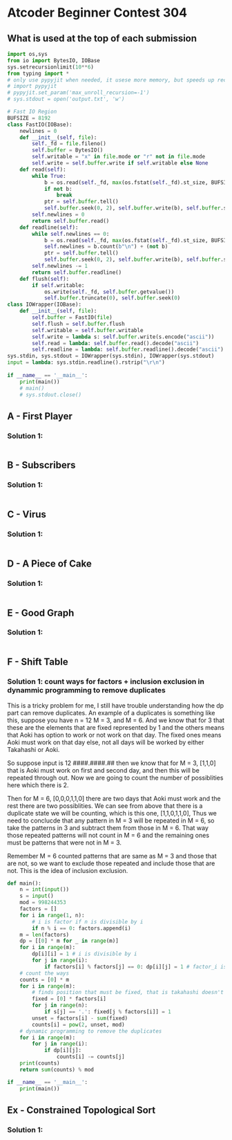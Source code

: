 # Atcoder Beginner Contest 304

## What is used at the top of each submission

```py
import os,sys
from io import BytesIO, IOBase
sys.setrecursionlimit(10**6)
from typing import *
# only use pypyjit when needed, it usese more memory, but speeds up recursion in pypy
# import pypyjit
# pypyjit.set_param('max_unroll_recursion=-1')
# sys.stdout = open('output.txt', 'w')

# Fast IO Region
BUFSIZE = 8192
class FastIO(IOBase):
    newlines = 0
    def __init__(self, file):
        self._fd = file.fileno()
        self.buffer = BytesIO()
        self.writable = "x" in file.mode or "r" not in file.mode
        self.write = self.buffer.write if self.writable else None
    def read(self):
        while True:
            b = os.read(self._fd, max(os.fstat(self._fd).st_size, BUFSIZE))
            if not b:
                break
            ptr = self.buffer.tell()
            self.buffer.seek(0, 2), self.buffer.write(b), self.buffer.seek(ptr)
        self.newlines = 0
        return self.buffer.read()
    def readline(self):
        while self.newlines == 0:
            b = os.read(self._fd, max(os.fstat(self._fd).st_size, BUFSIZE))
            self.newlines = b.count(b"\n") + (not b)
            ptr = self.buffer.tell()
            self.buffer.seek(0, 2), self.buffer.write(b), self.buffer.seek(ptr)
        self.newlines -= 1
        return self.buffer.readline()
    def flush(self):
        if self.writable:
            os.write(self._fd, self.buffer.getvalue())
            self.buffer.truncate(0), self.buffer.seek(0)
class IOWrapper(IOBase):
    def __init__(self, file):
        self.buffer = FastIO(file)
        self.flush = self.buffer.flush
        self.writable = self.buffer.writable
        self.write = lambda s: self.buffer.write(s.encode("ascii"))
        self.read = lambda: self.buffer.read().decode("ascii")
        self.readline = lambda: self.buffer.readline().decode("ascii")
sys.stdin, sys.stdout = IOWrapper(sys.stdin), IOWrapper(sys.stdout)
input = lambda: sys.stdin.readline().rstrip("\r\n")
                    
if __name__ == '__main__':
    print(main())
    # main()
    # sys.stdout.close()
```

## A - First Player 

### Solution 1: 

```py

```

## B - Subscribers 

### Solution 1: 

```py

```

## C - Virus 

### Solution 1: 

```py

```

## D - A Piece of Cake 

### Solution 1: 

```py

```

## E - Good Graph 

### Solution 1: 

```py

```

## F - Shift Table 

### Solution 1:  count ways for factors + inclusion exclusion in dynammic programming to remove duplicates

This is a tricky problem for me, I still have trouble understanding how the dp part can remove duplicates.  An example of a duplicates is something like this, suppose you have n = 12
M = 3, and M = 6.  And we know that for 3 that these are the elements that are fixed represented by 1 and the others means that Aoki has option to work or not work on that day.  The fixed ones means Aoki must work on that day else, not all days will be worked by either Takahashi or Aoki. 

So suppose input is 
12
####.####.##
then we know that for M = 3, [1,1,0] that is Aoki must work on first and second day, and then this will be repeated through out.  Now we are going to count the number of possiblities here which there is 2. 

Then for M = 6, [0,0,0,1,1,0] there are two days that Aoki must work and the rest there are two possiblities.  We can see from above that there is a duplicate state we will be counting, which is this one, 
[1,1,0,1,1,0], Thus we need to conclucde that any pattern in M = 3 will be repeated in M = 6, so take the patterns in 3 and subtract them from those in M = 6.  That way those repeated patterns will not count in M = 6 and the remaining ones must be patterns that were not in M = 3. 

Remember M = 6 counted patterns that are same as M = 3 and those that are not, so we want to exclude those repeated and include those that are not.  This is the idea of inclusion exclusion.

```py
def main():
    n = int(input())
    s = input()
    mod = 998244353
    factors = []
    for i in range(1, n):
        # i is factor if n is divisible by i
        if n % i == 0: factors.append(i)
    m = len(factors)
    dp = [[0] * m for _ in range(m)]
    for i in range(m):
        dp[i][i] = 1 # i is divisible by i
        for j in range(i):
            if factors[i] % factors[j] == 0: dp[i][j] = 1 # factor_i is divisible by factor_j
    # count the ways
    counts = [0] * m
    for i in range(m):
        # finds position that must be fixed, that is takahashi doesn't work that day so that '.'
        fixed = [0] * factors[i]
        for j in range(n):
            if s[j] == '.': fixed[j % factors[i]] = 1
        unset = factors[i] - sum(fixed)
        counts[i] = pow(2, unset, mod)
    # dynamic programming to remove the duplicates
    for i in range(m):
        for j in range(i):
            if dp[i][j]:
                counts[i] -= counts[j]
    print(counts)
    return sum(counts) % mod

if __name__ == '__main__':
    print(main())
```

## Ex - Constrained Topological Sort 

### Solution 1: 

```py

```